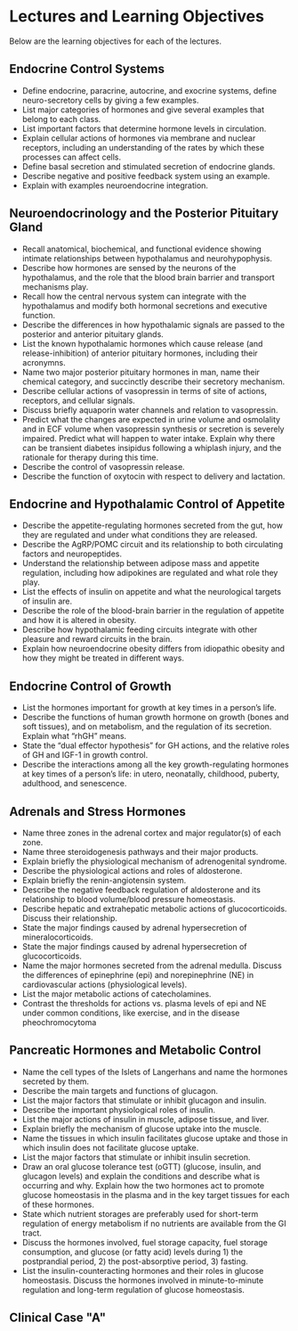 # Lectures and Learning Objectives

Below are the learning objectives for each of the lectures.

## Endocrine Control Systems

* Define endocrine, paracrine, autocrine, and exocrine systems, define neuro-secretory cells by giving a few examples.
* List major categories of hormones and give several examples that belong to each class.
* List important factors that determine hormone levels in circulation.
* Explain cellular actions of hormones via membrane and nuclear receptors, including an understanding of the rates by which these processes can affect cells.
* Define basal secretion and stimulated secretion of endocrine glands.
* Describe negative and positive feedback system using an example.
* Explain with examples neuroendocrine integration.

## Neuroendocrinology and the Posterior Pituitary Gland

* Recall anatomical, biochemical, and functional evidence showing intimate relationships between hypothalamus and neurohypophysis.
* Describe how hormones are sensed by the neurons of the hypothalamus, and the role that the blood brain barrier and transport mechanisms play.
* Recall how the central nervous system can integrate with the hypothalamus and modify both hormonal secretions and executive function.
* Describe the differences in how hypothalamic signals are passed to the posterior and anterior pituitary glands.
* List the known hypothalamic hormones which cause release (and release-inhibition) of anterior pituitary hormones, including their acronymns. 
* Name two major posterior pituitary hormones in man, name their chemical category, and succinctly describe their secretory mechanism.
* Describe cellular actions of vasopressin in terms of site of actions, receptors, and cellular signals.
* Discuss briefly aquaporin water channels and relation to vasopressin. 
* Predict what the changes are expected in urine volume and osmolality and in ECF volume when vasopressin synthesis or secretion is severely impaired. Predict what will happen to water intake. Explain why there can be transient diabetes insipidus following a whiplash injury, and the rationale for therapy during this time. 
* Describe the control of vasopressin release.
* Describe the function of oxytocin with respect to delivery and lactation.

## Endocrine and Hypothalamic Control of Appetite

* Describe the appetite-regulating hormones secreted from the gut, how they are regulated and under what conditions they are released.
* Describe the AgRP/POMC circuit and its relationship to both circulating factors and neuropeptides.
* Understand the relationship between adipose mass and appetite regulation, including how adipokines are regulated and what role they play.
* List the effects of insulin on appetite and what the neurological targets of insulin are.
* Describe the role of the blood-brain barrier in the regulation of appetite and how it is altered in obesity.
* Describe how hypothalamic feeding circuits integrate with other pleasure and reward circuits in the brain.
* Explain how neuroendocrine obesity differs from idiopathic obesity and how they might be treated in different ways.

## Endocrine Control of Growth

* List the hormones important for growth at key times in a person’s life.
* Describe the functions of human growth hormone on growth (bones and soft tissues), and on metabolism, and the regulation of its secretion.  Explain what “rhGH” means.
* State the “dual effector hypothesis” for GH actions, and the relative roles of GH and IGF-1 in growth control. 
* Describe the interactions among all the key growth-regulating hormones at key times of a person’s life: in utero, neonatally, childhood, puberty, adulthood, and senescence.

## Adrenals and Stress Hormones

* Name three zones in the adrenal cortex and major regulator(s) of each zone.
* Name three steroidogenesis pathways and their major products.
* Explain briefly the physiological mechanism of adrenogenital syndrome.
* Describe the physiological actions and roles of aldosterone.
* Explain briefly the renin-angiotensin system.
* Describe the negative feedback regulation of aldosterone and its relationship to blood volume/blood pressure homeostasis.
* Describe hepatic and extrahepatic metabolic actions of glucocorticoids. Discuss their relationship.
* State the major findings caused by adrenal hypersecretion of mineralocorticoids.
* State the major findings caused by adrenal hypersecretion of glucocorticoids. 
* Name the major hormones secreted from the adrenal medulla. Discuss the differences of epinephrine (epi) and norepinephrine (NE) in cardiovascular actions (physiological levels). 
* List the major metabolic actions of catecholamines.
* Contrast the thresholds for actions vs. plasma levels of epi and NE under common conditions, like exercise, and in the disease pheochromocytoma


## Pancreatic Hormones and Metabolic Control

* Name the cell types of the Islets of Langerhans and name the hormones secreted by them.
* Describe the main targets and functions of glucagon.
* List the major factors that stimulate or inhibit glucagon and insulin.
* Describe the important physiological roles of insulin.
* List the major actions of insulin in muscle, adipose tissue, and liver.
* Explain briefly the mechanism of glucose uptake into the muscle.
* Name the tissues in which insulin facilitates glucose uptake and those in which insulin does not facilitate glucose uptake.
* List the major factors that stimulate or inhibit insulin secretion.
* Draw an oral glucose tolerance test (oGTT)  (glucose, insulin, and glucagon levels) and explain the conditions and describe what is occurring and why.  Explain how the two hormones act to promote glucose homeostasis in the plasma and in the key target tissues for each of these hormones.
* State which nutrient storages are preferably used for short-term regulation of energy metabolism if no nutrients are available from the GI tract.
* Discuss the hormones involved, fuel storage capacity, fuel storage consumption, and glucose (or fatty acid) levels during 1) the postprandial period, 2) the post-absorptive period, 3) fasting.
* List the insulin-counteracting hormones and their roles in glucose homeostasis. Discuss the hormones involved in minute-to-minute regulation and long-term regulation of glucose homeostasis.


## Clinical Case "A"
